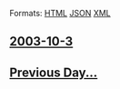 
Formats: [HTML](2003/10/3/index.html)  [JSON](2003/10/3/index.json)  [XML](2003/10/3/index.xml)  

## [2003-10-3](/news/2003/10/3/index.md)

## [Previous Day...](/news/2003/10/2/index.md)

